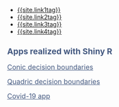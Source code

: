 <nav class="nav1">
  <ul class="list  list--nav">
    <li class="fir" >
        <a href="{{site.link1url}}">{{site.link1tag}}</a>
      </li>
      <li class="pr" >
        <a href="{{site.link2url}}">{{site.link2tag}}</a>
      </li>
      <li class="active">
        <a href="{{site.link3url}}">{{site.link3tag}}</a>
      </li>
      <li class="pr">
        <a  href="{{site.link4url}}">{{site.link4tag}}</a>
      </li>
  </ul>
 </nav> 
 
<h2 style="color:#445980;font-size:19px">Apps realized with Shiny R</h2>


<p><a href="https://filianto.shinyapps.io/conics" style="color:#445980;font-size:16px">Conic decision boundaries</a></p>

<p> <a href="https://filianto.shinyapps.io/quadrics" style="color:#445980;font-size:16px">Quadric decision boundaries</a></p>

<p> <a href="https://filianto.shinyapps.io/Covid" style="color:#445980;font-size:16px">Covid-19 app</a></p>

